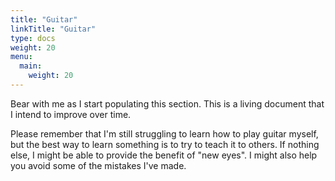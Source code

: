 ```yaml
---
title: "Guitar"
linkTitle: "Guitar"
type: docs
weight: 20
menu:
  main:
    weight: 20
---
```


Bear with me as I start populating this section. This is a living document that I intend to improve over time.

Please remember that I'm still struggling to learn how to play guitar myself, but the best way to learn something is to try to teach it to others. If nothing else, I might be able to provide the benefit of "new eyes". I might also help you avoid some of the mistakes I've made.
